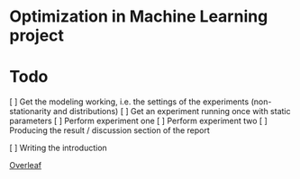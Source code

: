 # Optimization in Machine Learning project

# Todo
[ ] Get the modeling working, i.e. the settings of the experiments (non-stationarity and distributions)
[ ] Get an experiment running once with static parameters
[ ] Perform experiment one
[ ] Perform experiment two
[ ] Producing the result / discussion section of the report

[ ] Writing the introduction

[Overleaf]()
